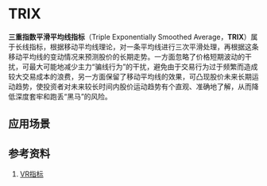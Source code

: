 # TRIX
**三重指数平滑平均线指标**（Triple Exponentially Smoothed Average，**TRIX**）属于长线指标，根据移动平均线理论，对一条平均线进行三次平滑处理，再根据这条移动平均线的变动情况来预测股价的长期走势。一方面忽略了价格短期波动的干扰，可最大可能地减少主力“骗线行为”的干扰，避免由于交易行为过于频繁而造成较大交易成本的浪费，另一方面保留了移动平均线的效果，可凸现股价未来长期运动趋势，使投资者对未来较长时间内股价运动趋势有个直观、准确地了解，从而降低深度套牢和跑丢“黑马”的风险。





## 应用场景

## 参考资料
1. [VR指标](http://baike.baidu.com/item/TRIX指标)
